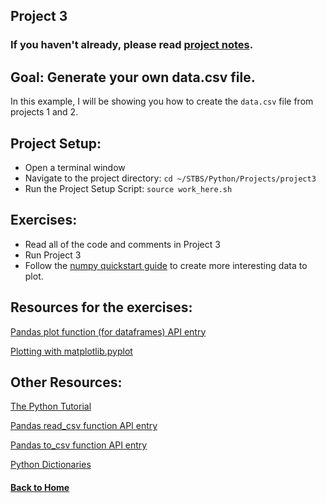 ## Project 3

### If you haven't already, please read [project notes](../README.md).

## Goal: Generate your own data.csv file.

In this example, I will be showing you how to create the `data.csv` file from projects 1 and 2.

## Project Setup:

- Open a terminal window
- Navigate to the project directory: `cd ~/STBS/Python/Projects/project3`
- Run the Project Setup Script: `source work_here.sh`

## Exercises:

- Read all of the code and comments in Project 3
- Run Project 3
- Follow the [numpy quickstart guide](https://www.numpy.org/devdocs/user/quickstart.html) to create more interesting data to plot.

## Resources for the exercises:

[Pandas plot function (for dataframes) API entry](https://pandas.pydata.org/pandas-docs/stable/reference/api/pandas.DataFrame.plot.html?highlight=plot#pandas.DataFrame.plot)

[Plotting with matplotlib.pyplot](https://matplotlib.org/3.1.0/tutorials/introductory/pyplot.html)

## Other Resources:

[The Python Tutorial](https://docs.python.org/3/tutorial/introduction.html#using-python-as-a-calculator)

[Pandas read_csv function API entry](https://pandas.pydata.org/pandas-docs/version/0.24/reference/api/pandas.read_csv.html)

[Pandas to_csv function API entry](https://pandas.pydata.org/pandas-docs/version/0.24/reference/api/pandas.DataFrame.to_csv.html)

[Python Dictionaries](https://docs.python.org/3/tutorial/datastructures.html#dictionaries)

#### [Back to Home](https://skiptheboringstuff.com)
